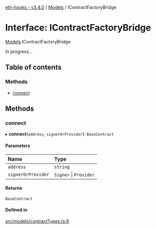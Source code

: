 [eth-hooks - v3.4.0](../README.md) / [Models](../modules/Models.md) / IContractFactoryBridge

# Interface: IContractFactoryBridge

[Models](../modules/Models.md).IContractFactoryBridge

In progress...

## Table of contents

### Methods

- [connect](Models.IContractFactoryBridge.md#connect)

## Methods

### connect

▸ **connect**(`address`, `signerOrProvider`): `BaseContract`

#### Parameters

| Name | Type |
| :------ | :------ |
| `address` | `string` |
| `signerOrProvider` | `Signer` \| `Provider` |

#### Returns

`BaseContract`

#### Defined in

[src/models/contractTypes.ts:8](https://github.com/scaffold-eth/eth-hooks/blob/2b71461/src/models/contractTypes.ts#L8)
